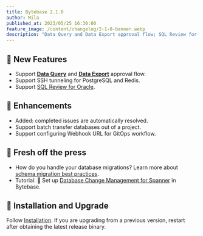 ```yaml
---
title: Bytebase 2.1.0
author: Mila
published_at: 2023/05/25 16:30:00
feature_image: /content/changelog/2-1-0-banner.webp
description: "Data Query and Data Export approval flow; SQL Review for Oracle; SSH tunneling for PostgreSQL and Redis."
---
```


## 🚀 New Features

- Support [**Data Query**](/docs/data-query-and-export/data-query/) and [**Data Export**](/docs/data-query-and-export/data-export/) approval flow.
- Support SSH tunneling for PostgreSQL and Redis.
- Support [SQL Review for Oracle](/docs/sql-review/review-rules/).

## 🎄 Enhancements

- Added: completed issues are automatically resolved.
- Support batch transfer databases out of a project.
- Support configuring Webhook URL for GitOps workflow.

## 📰 Fresh off the press

- How do you handle your database migrations? Learn more about [schema migration best practices](/blog/how-to-handle-database-migration/).
- Tutorial: 🔧 Set up [Database Change Management for Spanner](/docs/tutorials/beginner/database-change-management-with-spanner/) in Bytebase.

## 📕 Installation and Upgrade

Follow [Installation](/docs/get-started/install/overview). If you are upgrading from a previous version, restart after obtaining the latest release binary.